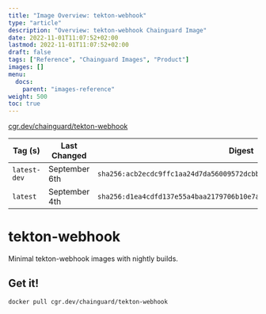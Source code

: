 ```yaml
---
title: "Image Overview: tekton-webhook"
type: "article"
description: "Overview: tekton-webhook Chainguard Image"
date: 2022-11-01T11:07:52+02:00
lastmod: 2022-11-01T11:07:52+02:00
draft: false
tags: ["Reference", "Chainguard Images", "Product"]
images: []
menu:
  docs:
    parent: "images-reference"
weight: 500
toc: true
---
```


[cgr.dev/chainguard/tekton-webhook](https://github.com/chainguard-images/images/tree/main/images/tekton-webhook)

| Tag (s)       | Last Changed  | Digest                                                                    |
|---------------|---------------|---------------------------------------------------------------------------|
|  `latest-dev` | September 6th | `sha256:acb2ecdc9ffc1aa24d7da56009572dcbbbc029bebde1dd9320c887693ee4322d` |
|  `latest`     | September 4th | `sha256:d1ea4cdfd137e55a4baa2179706b10e7a149e2c05599fad0e297ea50fee80e34` |

# tekton-webhook

Minimal tekton-webhook images with nightly builds.

## Get it!

```shell
docker pull cgr.dev/chainguard/tekton-webhook
```
